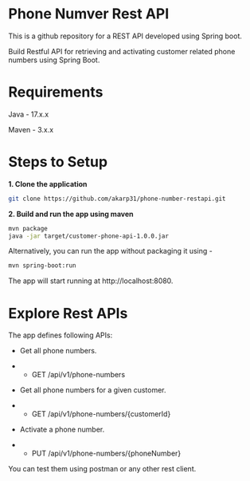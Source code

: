 # Phone Numver Rest API
This is a github repository for a  REST API developed using Spring boot.

Build Restful API for retrieving and activating customer related phone numbers using Spring Boot.

# Requirements
Java - 17.x.x

Maven - 3.x.x

# Steps to Setup
**1. Clone the application**

```bash
git clone https://github.com/akarp31/phone-number-restapi.git
```

**2. Build and run the app using maven**

  ```bash
  mvn package
  java -jar target/customer-phone-api-1.0.0.jar
  ```
  
  Alternatively, you can run the app without packaging it using -  
   ```bash
  mvn spring-boot:run
  ```
  
  The app will start running at http://localhost:8080.

# Explore Rest APIs
The app defines following APIs:

+ Get all phone numbers.

+ + GET /api/v1/phone-numbers

+ Get all phone numbers for a given customer.

+ + GET /api/v1/phone-numbers/{customerId}

+ Activate a phone number.

+ + PUT /api/v1/phone-numbers/{phoneNumber}

You can test them using postman or any other rest client.
